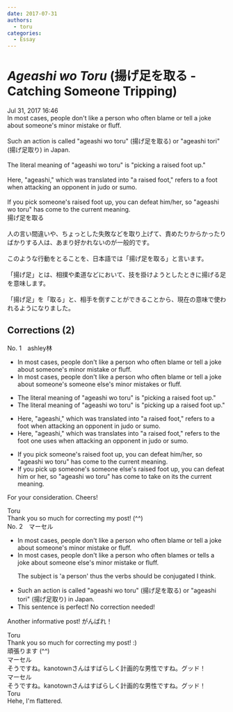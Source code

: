 ```yaml
---
date: 2017-07-31
authors:
  - toru
categories:
  - Essay
---
```


<h1 id="subject_show"><strong><em>Ageashi wo Toru</strong></em> (揚げ足を取る - Catching Someone Tripping)</h1>
<div class="date">Jul 31, 2017 16:46</div>
<div id="post"><div id="body_show_ori">
In most cases, people don't like a person who often blame or tell a joke about someone's minor mistake or fluff.<br/><br/>Such an action is called "ageashi wo toru" (揚げ足を取る) or "ageashi tori" (揚げ足取り) in Japan.<br/><br/>The literal meaning of "ageashi wo toru" is "picking a raised foot up."<br/><br/>Here, "ageashi," which was translated into "a raised foot," refers to a foot when attacking an opponent in judo or sumo.<br/><br/>If you pick someone's raised foot up, you can defeat him/her, so "ageashi wo toru" has come to the current meaning.
</div></div>

<!-- more -->

<div id="post_ja"><div id="body_show_mo">
揚げ足を取る<br/><br/>人の言い間違いや、ちょっとした失敗などを取り上げて、責めたりからかったりばかりする人は、あまり好かれないのが一般的です。<br/><br/>このような行動をとることを、日本語では「揚げ足を取る」と言います。<br/><br/>「揚げ足」とは、相撲や柔道などにおいて、技を掛けようとしたときに揚げる足を意味します。<br/><br/>「揚げ足」を「取る」と、相手を倒すことができることから、現在の意味で使われるようになりました。
</div></div>

## Corrections (2)
<div id="block"><div class="first_name"> No. 1　<span class="just_name">ashley林</span></div><div id="block2">
<ul class="correction_field">
<li class="incorrect">In most cases, people don't like a person who often blame or tell a joke about someone's minor mistake or fluff.</li>
<li class="corrected correct">
In most cases, people don't like a person who often blame or tell a joke about <span class="sline">someone's </span><span class="f_blue">someone else's </span>minor mistake<span class="f_blue">s</span> or fluff.
</li>
</ul>
<ul class="correction_field">
<li class="incorrect">The literal meaning of "ageashi wo toru" is "picking a raised foot up."</li>
<li class="corrected correct">
The literal meaning of "ageashi wo toru" is "picking <span class="f_blue">up </span>a raised foot<span class="sline"> up</span>."
</li>
</ul>
<ul class="correction_field">
<li class="incorrect">Here, "ageashi," which was translated into "a raised foot," refers to a foot when attacking an opponent in judo or sumo.</li>
<li class="corrected correct">
Here, "ageashi," which <span class="sline">was</span> translate<span class="f_blue">s</span> into "a raised foot," refers to <span class="f_blue">the</span> foot <span class="f_blue">one uses </span>when attacking an opponent in judo or sumo.
</li>
</ul>
<ul class="correction_field">
<li class="incorrect">If you pick someone's raised foot up, you can defeat him/her, so "ageashi wo toru" has come to the current meaning.</li>
<li class="corrected correct">
If you pick <span class="f_blue">up </span><span class="sline">someone's</span> <span class="f_blue">someone else's</span> raised foot<span class="sline"> up</span>, you can defeat him<span class="f_blue"> or </span>her, so "ageashi wo toru" has come to <span class="f_blue">take on its</span> <span class="sline">the </span>current meaning.
</li>
</ul>
<p class="comment_small">
 For your consideration. Cheers!
</p>

</div><div class="name"><span class="just_name">Toru</span><br>
Thank you so much for correcting my post! (^^)
</div>
</div>
<div id="block"><div class="first_name"> No. 2　<span class="just_name">マーセル</span></div><div id="block2">
<ul class="correction_field">
<li class="incorrect">In most cases, people don't like a person who often blame or tell a joke about someone's minor mistake or fluff.</li>
<li class="corrected correct">
In most cases, people don't like a person who often blame<span class="f_blue">s</span> or tell<span class="f_blue">s</span> a joke about someone<span class="f_blue"> else's</span> minor mistake or fluff.
<p class="correction_comment">The subject is 'a person' thus the verbs should be conjugated I think.</p>
</li>
</ul>
<ul class="correction_field">
<li class="incorrect">Such an action is called "ageashi wo toru" (揚げ足を取る) or "ageashi tori" (揚げ足取り) in Japan.</li>
<li class="corrected perfect">This sentence is perfect! No correction needed!</li>
</ul>
<p class="comment_small">
 Another informative post! がんばれ！
</p>

</div><div class="name"><span class="just_name">Toru</span><br>
Thank you so much for correcting my post! :)<br/>頑張ります (^^)
</div>
<div class="name"><span class="just_name">マーセル</span><br>
そうですね。kanotownさんはすばらしく計画的な男性ですね。グッド！
</div>
<div class="name"><span class="just_name">マーセル</span><br>
そうですね。kanotownさんはすばらしく計画的な男性ですね。グッド！
</div>
<div class="name"><span class="just_name">Toru</span><br>
Hehe, I'm flattered.
</div>
</div>
